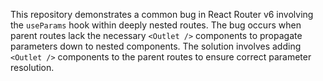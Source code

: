 This repository demonstrates a common bug in React Router v6 involving the `useParams` hook within deeply nested routes.  The bug occurs when parent routes lack the necessary `<Outlet />` components to propagate parameters down to nested components. The solution involves adding `<Outlet />` components to the parent routes to ensure correct parameter resolution.